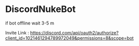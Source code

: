 # DiscordNukeBot

if bot offline wait 3-5 m

Invite Link : https://discord.com/api/oauth2/authorize?client_id=1021461294789972049&permissions=8&scope=bot
